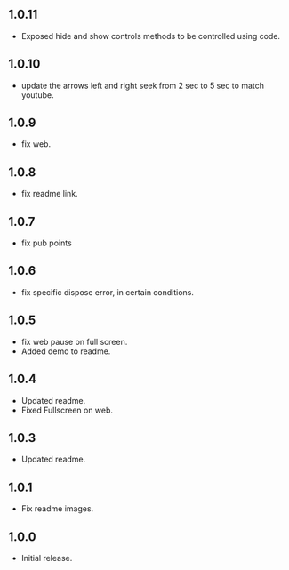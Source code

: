 ## 1.0.11
- Exposed hide and show controls methods to be controlled using code.
  
## 1.0.10
- update the arrows left and right seek from 2 sec to 5 sec to match youtube.
## 1.0.9
- fix web.

## 1.0.8
- fix readme link.

## 1.0.7
- fix pub points 

## 1.0.6
- fix specific dispose error, in certain conditions.

## 1.0.5
- fix web pause on full screen.
- Added demo to readme.

## 1.0.4

- Updated readme.
- Fixed Fullscreen on web.

## 1.0.3

- Updated readme. 

## 1.0.1

- Fix readme images.

## 1.0.0

- Initial release.
